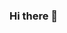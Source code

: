 ### Hi there 👋

<!--
**LQuintino/Lquintino** is a ✨ _special_ ✨ repository because its `README.md` (this file) appears on your GitHub profile.

Eu sou o Lucas Quintino, formado em
 comercio exterior  e em processo de 
aprendizagem nesse amplo mundo da 
ciencia de dados.
 ✨ Estudante iniciante de Python✨
